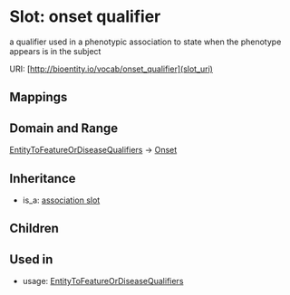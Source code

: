 # Slot: onset qualifier


a qualifier used in a phenotypic association to state when the phenotype appears is in the subject

URI: [http://bioentity.io/vocab/onset_qualifier](slot_uri)
## Mappings

## Domain and Range

[EntityToFeatureOrDiseaseQualifiers](EntityToFeatureOrDiseaseQualifiers.md) -> [Onset](Onset.md)
## Inheritance

 *  is_a: [association slot](association_slot.md)
## Children

## Used in

 *  usage: [EntityToFeatureOrDiseaseQualifiers](EntityToFeatureOrDiseaseQualifiers.md)
